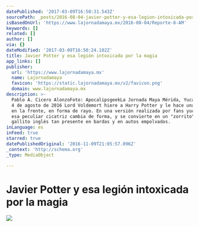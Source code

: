 ```yaml
---
datePublished: '2017-03-09T16:50:31.543Z'
sourcePath: _posts/2016-08-04-javier-potter-y-esa-legion-intoxicada-por-la-magia.md
isBasedOnUrl: 'https://www.lajornadamaya.mx/2016-08-04/Reporte-8-AM'
keywords: []
related: []
author: []
via: {}
dateModified: '2017-03-09T16:50:24.102Z'
title: Javier Potter y esa legión intoxicada por la magia
app_links: []
publisher:
  url: 'https://www.lajornadamaya.mx'
  name: Lajornadamaya
  favicon: 'https://static.lajornadamaya.mx/v2/favicon.png'
  domain: www.lajornadamaya.mx
description: >-
  Pablo A. Cicero AlonzoFoto: ApocalipsgeekLa Jornada Maya Mérida, YucatánJueves
  4 de agosto de 2016 Lord Voldemort hiere a Harry Potter y le hace una cicatriz
  en la frente, en forma de rayo. En una versión realizada por fans yucatecos,
  esa peculiar cicatriz cambia de forma, y se convierte en un "zorrito", en ese
  gallito inglés tan presente en bardas y en autos empolvados.
inLanguage: es
inFeed: true
starred: true
datePublishedOriginal: '2016-11-09T21:05:57.096Z'
_context: 'http://schema.org'
_type: MediaObject

---
```

# Javier Potter y esa legión intoxicada por la magia
![](https://the-grid-user-content.s3-us-west-2.amazonaws.com/096a48d0-a917-4c47-8e78-19c6e9e1ac50.jpg)